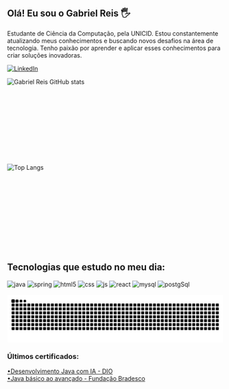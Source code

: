 ## Olá! Eu sou o Gabriel Reis 🖐️

Estudante de Ciência da Computação, pela UNICID. Estou constantemente atualizando meus conhecimentos e buscando novos desafios na área de tecnologia. Tenho paixão por aprender e aplicar esses conhecimentos para criar soluções inovadoras.

[![LinkedIn](https://img.shields.io/badge/LinkedIn-0077B5?style=for-the-badge&logo=linkedin&logoColor=white)](https://www.linkedin.com/in/gabrielreistech/)

<p>
  <img src="https://github-readme-stats.vercel.app/api?username=gabrielreistech&show_icons=true&rank_icon=github&theme=radical" alt="Gabriel Reis GitHub stats" style="display:inline-block; width: 400px; height: 200px; object-fit: cover; margin-right: 10px;"/>
  <img src="https://github-readme-stats.vercel.app/api/top-langs/?username=gabrielreistech&layout=compact&theme=radical" alt="Top Langs" style="display:inline-block; width: 400px; height: 200px; object-fit: cover;"/>
</p>


## Tecnologias que estudo no meu dia:

<div style="display: inline_block">
  <img align="center" alt="java" src="https://img.shields.io/badge/Java-ED8B00?style=for-the-badge&logo=openjdk&logoColor=white" />
  <img align="center" alt="spring" src="https://img.shields.io/badge/Spring-6DB33F?style=for-the-badge&logo=spring&logoColor=white" />
  <img align="center" alt="html5" src="https://img.shields.io/badge/HTML5-E34F26?style=for-the-badge&logo=html5&logoColor=white" />
  <img align="center" alt="css" src="https://img.shields.io/badge/CSS3-1572B6?style=for-the-badge&logo=css3&logoColor=white" />
  <img align="center" alt="js" src="https://img.shields.io/badge/JavaScript-F7DF1E?style=for-the-badge&logo=javascript&logoColor=black" />
  <img align="center" alt="react" src="https://img.shields.io/badge/React-20232A?style=for-the-badge&logo=react&logoColor=61DAFB" />
  <img align="center" alt="mysql" src="https://img.shields.io/badge/MySQL-005C84?style=for-the-badge&logo=mysql&logoColor=white" />
  <img align="center" alt="postgSql" src="https://img.shields.io/badge/PostgreSQL-316192?style=for-the-badge&logo=postgresql&logoColor=white" />
  
</div><br/>


<picture align="center">
  <source media="(prefers-color-scheme: dark)" srcset="https://raw.githubusercontent.com/gabrielreistech/gabrielreistech/output/github-contribution-grid-snake-dark.svg">
  <source media="(prefers-color-scheme: light)" srcset="https://raw.githubusercontent.com/gabrielreistech/gabrielreistech/output/github-contribution-grid-snake-dark.svg">
  <img align="center" alt="github contribution grid snake animation" src="https://raw.githubusercontent.com/gabrielreistech/gabrielreistech/output/github-contribution-grid-snake.svg">
</picture>

### Últimos certificados:
<a href="https://www.linkedin.com/in/gabrielreistech/overlay/1722992027231/single-media-viewer/?profileId=ACoAAExFjPcBcItV7CW3j2Oyg08VZS_szqIWhmI" target="_blank" rel="noopener noreferrer">•Desenvolvimento Java com IA - DIO</a> <br>
<a href="https://www.linkedin.com/in/gabrielreistech/overlay/1724547233090/single-media-viewer/?profileId=ACoAAExFjPcBcItV7CW3j2Oyg08VZS_szqIWhmI" target="_blank" rel="noopener noreferrer">•Java básico ao avançado - Fundação Bradesco</a> <br/>
